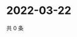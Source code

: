 # 2022-03-22

共 0 条

<!-- BEGIN WEIBO -->
<!-- 最后更新时间 Tue Mar 22 2022 00:25:45 GMT+0800 (China Standard Time) -->

<!-- END WEIBO -->
